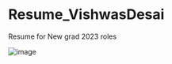 # Resume_VishwasDesai


Resume for New grad 2023 roles

![image](https://user-images.githubusercontent.com/43722290/187270366-2bdfd188-57fe-48fb-bf79-3c359a078a87.png)

